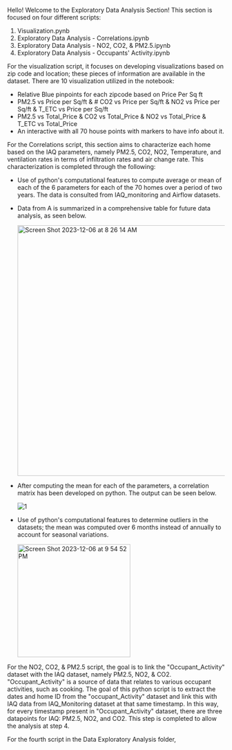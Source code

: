 Hello! Welcome to the Exploratory Data Analysis Section! This section is focused on four different scripts: 
1. Visualization.pynb
2. Exploratory Data Analysis - Correlations.ipynb
3. Exploratory Data Analysis - NO2, CO2, & PM2.5.ipynb
4. Exploratory Data Analysis - Occupants' Activity.ipynb

For the visualization script, it focuses on developing visualizations based on zip code and location; these pieces of information are available in the dataset. 
There are 10 visualization utilized in the notebook:
- Relative Blue pinpoints for each zipcode based on Price Per Sq ft
- PM2.5 vs Price per Sq/ft & # CO2 vs Price per Sq/ft & NO2 vs Price per Sq/ft & T_ETC vs Price per Sq/ft
- PM2.5 vs Total_Price & CO2 vs Total_Price & NO2 vs Total_Price & T_ETC vs Total_Price
- An interactive with all 70 house points with  markers to have info about it.

For the Correlations script, this section aims to characterize each home based on the IAQ parameters, namely PM2.5, CO2, NO2, Temperature, and ventilation rates in terms of infiltration rates and air change rate. This characterization is completed through the following:
- Use of python's computational features to compute average or mean of each of the 6 parameters for each of the 70 homes over a period of two years. The data is consulted from IAQ_monitoring and Airflow datasets.
   
- Data from A is summarized in a comprehensive table for future data analysis, as seen below.
   
   <img width="579" alt="Screen Shot 2023-12-06 at 8 26 14 AM" src="https://github.com/yazan1zamel/Indoor-Air-Quality-Project/assets/117310888/aba7e453-597c-4146-bfd2-47d76f9c119a">
   
- After computing the mean for each of the parameters, a correlation matrix has been developed on python. The output can be seen below.
   
   ![1](https://github.com/yazan1zamel/Indoor-Air-Quality-Project/assets/117310888/3f14eb9d-6d53-40d7-bd83-a2a060e53e6c)

- Use of python's computational features to determine outliers in the datasets; the mean was computed over 6 months instead of annually to account for seasonal variations.

   <img width="261" alt="Screen Shot 2023-12-06 at 9 54 52 PM" src="https://github.com/yazan1zamel/Indoor-Air-Quality-Project/assets/117310888/110f27ce-0ed2-488b-86e8-5fed2e5c4c73">

For the NO2, CO2, & PM2.5 script, the goal is to link the "Occupant_Activity" dataset with the IAQ dataset, namely PM2.5, NO2, & CO2. "Occupant_Activity" is a source of data that relates to various occupant activities, such as cooking. The goal of this python script is to extract the dates and home ID from the "occupant_Activity" dataset and link this with IAQ data from IAQ_Monitoring dataset at that same timestamp. In this way, for every timestamp present in "Occupant_Activity" dataset, there are three datapoints for IAQ: PM2.5, NO2, and CO2. This step is completed to allow the analysis at step 4. 

For the fourth script in the Data Exploratory Analysis folder, 


   

